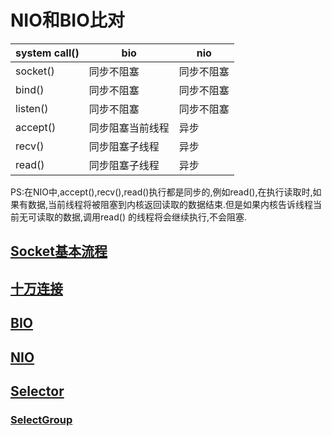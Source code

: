 # NIO和BIO比对

| system call() | bio              | nio        |
| ------------- | ---------------- | ---------- |
| socket()      | 同步不阻塞       | 同步不阻塞 |
| bind()        | 同步不阻塞       | 同步不阻塞 |
| listen()      | 同步不阻塞       | 同步不阻塞 |
| accept()      | 同步阻塞当前线程 | 异步       |
| recv()        | 同步阻塞子线程   | 异步       |
| read()          | 同步阻塞子线程   | 异步       |

PS:在NIO中,accept(),recv(),read()执行都是同步的,例如read(),在执行读取时,如果有数据,当前线程将被阻塞到内核返回读取的数据结束.但是如果内核告诉线程当前无可读取的数据,调用read()
的线程将会继续执行,不会阻塞.



## [Socket基本流程](./_1socket基本流程/README.md)



## [十万连接](src/main/java/com/io/socket/_2十万连接/README.md)



## [BIO](src/main/java/com/io/socket/_2十万连接/README.md)



## [NIO](src/main/java/com/io/socket/_2十万连接/README.md)



## [Selector](src/main/java/com/io/socket/_2十万连接/README.md)

### [SelectGroup](src/main/java/com/io/socket/_2十万连接/README.md)

